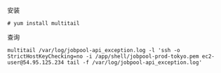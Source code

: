 安装

    # yum install multitail
    
查询
    
    multitail /var/log/jobpool-api_exception.log -l 'ssh -o StrictHostKeyChecking=no -i /app/shell/jobpool-prod-tokyo.pem ec2-user@54.95.125.234 tail -f /var/log/jobpool-api_exception.log'